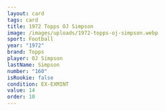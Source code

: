 ```yaml
---
layout: card
tags: card
title: 1972 Topps OJ Simpson
image: /images/uploads/1972-topps-oj-simpson.webp
sport: Football
year: "1972"
brand: Topps
player: OJ Simpson
lastName: Simpson
number: "160"
isRookie: false
condition: EX-EXMINT
value: 14
order: 10
---
```

